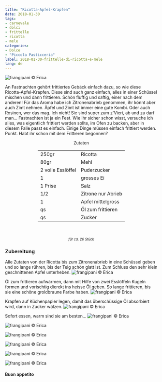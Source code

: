 ```yaml
---
title: "Ricotta-Apfel-Krapfen"
date: 2018-01-30
tags:
- carnevale
- dolci
- frittelle 
- ricotta
- mele
categories:
- Dolce
- "Piccola Pasticceria" 
label: 2018-01-30-frittelle-di-ricotta-e-mele
lang: de 
---
```

![](../2018-01-30-frittelle-di-ricotta-e-mele/header.jpg "frangipani © Erica")

An Fastnachten gehört frittiertes Gebäck einfach dazu, so wie diese Ricotta-Apfel-Krapfen. Diese sind auch ganz einfach, alles in einer Schüssel mischen und dann frittieren. Schön fluffig und saftig, einer nach dem anderen! Für das Aroma habe ich Zitronenabrieb genommen, ihr könnt aber auch Zimt nehmen. Äpfel und Zimt ist immer eine gute Kombi. Oder auch Rosinen, wer das mag. Ich nicht! Sie sind super zum z'Vieri, ab und zu darf man... Fastnachten ist ja ein Fest. Wie ihr sicher schon wisst, versuche ich alles, was eigentlich frittiert werden sollte, im Ofen zu backen, aber in diesem Falle passt es einfach. Einige Dinge müssen einfach frittiert werden. Punkt. Habt ihr schon mit dem Frittieren begonnen?

<div id="wrapper" style="text-align: center">
  <div id="yourdiv" style="display: inline-block;">
    <div class="ingredients">
      <div class="ingredients-title">Zutaten</div>
      <table>
        <tbody>
          <tr>
            <td>250gr</td>
            <td>Ricotta</td>
          </tr>
          <tr>
            <td>80gr</td>
            <td>Mehl</td>
          </tr>
          <tr>
            <td>2 volle Esslöffel</td>
            <td>Puderzucker</td>
          </tr>
          <tr>
            <td>1</td>
            <td>grosses Ei</td>
          </tr>
          <tr>
            <td>1 Prise</td>
            <td>Salz</td>
          </tr>
          <tr>
            <td>1/2</td>
            <td>Zitrone nur Abrieb</td>
          </tr>      
          <tr>
            <td>1</td>
            <td>Apfel mittelgross</td>
          </tr>
          <tr> 
            <td>qs</td>
            <td>Öl zum frittieren</td>
          </tr>
          <tr>
            <td>qs</td>
            <td>Zucker</td>
          </tr>
        </tbody>
      </table>
      <br></br>
      <i class="pull-right" style="font-size: 80%;">für ca. 20 Stück</i>
    </div>
  </div>
</div>


<h3>
  <font color="grey">
    <i class="fa fa-cogs"></i>
  </font> Zubereitung
</h3>

Alle Zutaten von der Ricotta bis zum Zitronenabrieb in eine Schüssel geben und so lange rühren, bis der Teig schön glatt ist. Zum Schluss den sehr klein geschnittenen Apfel unterheben.
![](../2018-01-30-frittelle-di-ricotta-e-mele/impasto.jpg "frangipani © Erica")

Öl zum frittieren aufwärmen, dann mit Hilfe von zwei Esslöffeln Kugeln formen und vorischtig dierekt ins heisse Öl geben. So lange frittieren, bis sie eine schöne groldbraune Farbe haben.
![](../2018-01-30-frittelle-di-ricotta-e-mele/friggere.jpg "frangipani © Erica")

Krapfen auf Küchenpapier legen, damit das überschüssige Öl absorbiert wird, dann in Zucker wälzen.
![](../2018-01-30-frittelle-di-ricotta-e-mele/carta.jpg "frangipani © Erica")

Sofort essen, warm sind sie am besten...
![](../2018-01-30-frittelle-di-ricotta-e-mele/risultato1.jpg "frangipani © Erica")

![](../2018-01-30-frittelle-di-ricotta-e-mele/risultato2.jpg "frangipani © Erica")

![](../2018-01-30-frittelle-di-ricotta-e-mele/risultato3.jpg "frangipani © Erica")

![](../2018-01-30-frittelle-di-ricotta-e-mele/risultato4.jpg "frangipani © Erica")

![](../2018-01-30-frittelle-di-ricotta-e-mele/risultato5.jpg "frangipani © Erica")

![](../2018-01-30-frittelle-di-ricotta-e-mele/risultato6.jpg "frangipani © Erica")

<h4>Buon appetito
  <font color="red">
    <i class="fa fa-smile-o"></i>
  </font>
</h4>